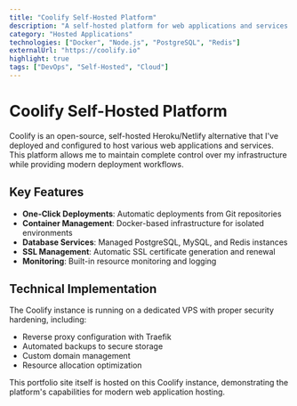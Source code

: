 ```yaml
---
title: "Coolify Self-Hosted Platform"
description: "A self-hosted platform for web applications and services running on modern infrastructure"
category: "Hosted Applications"
technologies: ["Docker", "Node.js", "PostgreSQL", "Redis"]
externalUrl: "https://coolify.io"
highlight: true
tags: ["DevOps", "Self-Hosted", "Cloud"]
---
```


# Coolify Self-Hosted Platform

Coolify is an open-source, self-hosted Heroku/Netlify alternative that I've deployed and configured to host various web applications and services. This platform allows me to maintain complete control over my infrastructure while providing modern deployment workflows.

## Key Features

- **One-Click Deployments**: Automatic deployments from Git repositories
- **Container Management**: Docker-based infrastructure for isolated environments
- **Database Services**: Managed PostgreSQL, MySQL, and Redis instances
- **SSL Management**: Automatic SSL certificate generation and renewal
- **Monitoring**: Built-in resource monitoring and logging

## Technical Implementation

The Coolify instance is running on a dedicated VPS with proper security hardening, including:

- Reverse proxy configuration with Traefik
- Automated backups to secure storage
- Custom domain management
- Resource allocation optimization

This portfolio site itself is hosted on this Coolify instance, demonstrating the platform's capabilities for modern web application hosting.
